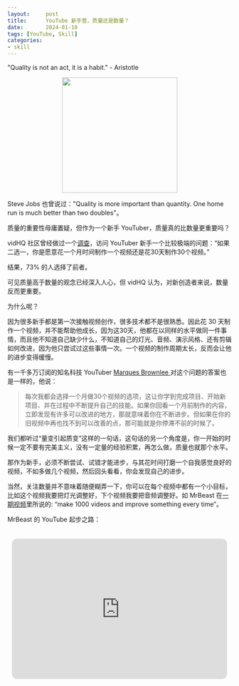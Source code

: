 ```yaml
---
layout:     post
title:      YouTube 新手营，质量还是数量？
date:       2024-01-10
tags: [YouTube, Skill]
categories: 
- skill
---
```


"Quality is not an act, it is a habit." - Aristotle




<figure style="text-align: center;">
    <img src="https://image.ddot.cc/202401/steve-jobs-quanlity_20240110_2021.png" width=259pt>
</figure>


Steve Jobs 也曾说过："Quality is more important than quantity. One home run is much better than two doubles"。

质量的重要性毋庸置疑，但作为一个新手 YouTuber，质量真的比数量更重要吗？

vidHQ 社区曾经做过一个[调查](YouTube)，访问 YouTuber 新手一个比较极端的问题：“如果二选一，你是愿意花一个月时间制作一个视频还是花30天制作30个视频。”

结果，73% 的人选择了前者。

可见质量高于数量的观念已经深入人心，但 vidHQ 认为，对新创造者来说，数量反而更重要。

为什么呢？

因为很多新手都是第一次接触视频创作，很多技术都不是很熟悉。因此花 30 天制作一个视频，并不能帮助他成长，因为这30天，他都在以同样的水平做同一件事情，而且他不知道自己缺少什么，不知道自己的灯光、音频、演示风格、还有剪辑如何改进，因为他只尝试过这些事情一次。一个视频的制作周期太长，反而会让他的进步变得缓慢。

有一千多万订阅的知名科技 YouTuber [Marques Brownlee ](https://www.youtube.com/mkbhd)对这个问题的答案也是一样的，他说：
> 每次我都会选择一个月做30个视频的选项，这让你学到完成项目、开始新项目、并在过程中不断提升自己的技能。如果你回看一个月前制作的内容，立即发现有许多可以改进的地方，那就意味着你在不断进步。但如果在你的旧视频中再也找不到可以改善的点，那可能就是你停滞不前的时候了。


我们都听过“量变引起质变”这样的一句话，这句话的另一个角度是，你一开始的时候一定不要有完美主义，没有一定量的经验积累，再怎么做，质量也就那个水平。 


那作为新手，必须不断尝试、试错才能进步，与其花时间打磨一个自我感觉良好的视频，不如多做几个视频，然后回头看看，你会发现自己的进步。


当然，关注数量并不意味着随便糊弄一下，你可以在每个视频中都有一个小目标，比如这个视频我要把灯光调整好，下个视频我要把音频调整好。如 MrBeast 在[一期视频](https://www.youtube.com/watch?v=QIWW4sh8r2U)里所说的: “make 1000 videos and improve something every time”。


<style>
  .video-container {
    display: flex;
    justify-content: center;
    padding: 20px 10px;
  }

  iframe {
    width: 560px;
    height: 315px;
  }
</style>

MrBeast 的 YouTube 起步之路：
<div class="video-container">
  <iframe width="560" height="315" src="https://www.youtube.com/embed/_Qq6sCvz4Z0?si=CfinwAvL7H24h_sj" title="YouTube 
video player" frameborder="0" allow="accelerometer; autoplay; clipboard-write; encrypted-media; gyroscope; picture-in-
picture; web-share" allowfullscreen style="border-radius: 12px;"></iframe>
</div>


